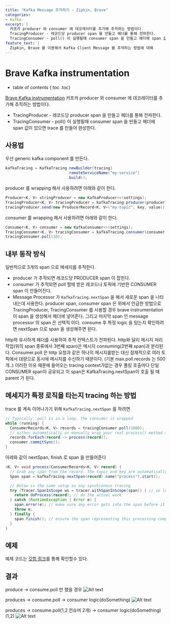 ```yaml
---
title: "Kafka Message 추적하기 - Zipkin, Brave"
categories: 
- Kafka
excerpt: |
  카프카 producer 와 consumer 에 데코레이터를 추가해 추적하는 방법이다.
  TracingProducer - 레코드당 producer span 을 만들고 헤더를 통해 전파한다.
  TracingConsumer - poll() 이 실행될때 consumer span 을 만들고 헤더에 span 값이 있으면 trace 를 만들어 완성한다.
feature_text: |
  Zipkin, Brave 를 이용해서 Kafka Client Message 를 추적하는 방법에 대해
---
```


# Brave Kafka instrumentation


* table of contents
{:toc .toc}


[Brave Kafka instrumentation](https://github.com/openzipkin/brave/tree/master/instrumentation/kafka-clients)
카프카 producer 와 consumer 에 데코레이터를 추가해 추적하는 방법이다.
* TracingProducer - 레코드당 producer span 을 만들고 헤더를 통해 전파한다.
* TracingConsumer - poll() 이 실행될때 consumer span 을 만들고 헤더에 span 값이 있으면 trace 를 만들어 완성한다.

## 사용법
우선 generic kafka component 를 만든다.
``` java
kafkaTracing = KafkaTracing.newBuilder(tracing)
                           .remoteServiceName("my-service")
                           .build();
```
producer 를 wrapping 해서 사용하려면 아래와 같이 한다.
``` java
Producer<K, V> stringProducer = new KafkaProducer<>(settings);
TracingProducer<K, V> tracingProducer = kafkaTracing.producer(producer);
tracingProducer.send(new ProducerRecord<K, V>("my-topic", key, value));
```

consumer 를 wrapping 해서 사용하려면 아래와 같이 한다.
``` java
Consumer<K, V> consumer = new KafkaConsumer<>(settings);
TracingConsumer<K, V> tracingConsumer = kafkaTracing.consumer(consumer);
tracingConsumer.poll(10);
```

## 내부 동작 방식
일반적으로 3개의 span 으로 메세지를 추적한다.
* producer 가 추적되면 레코드당 PRODUCER span 이 잡힌다. 
* consumer 가 추적되면 poll 할때 받은 레코드나 토픽에 기반한 CONSUMER span 이 만들어진다.
* Message Processor 가 `KafkaTracing.nextSpan` 을 해서 새로운 span 을 나타내는데 사용한다.
producer span, consumer span 은 위에서 언급한 방법으로 TracingProducer, TracingConsumer 를 사용할 경우 brave instrumentation 이 span 을 생성해서 헤더에 넣어준다. 그리고 마지막 span 인 message processor 의 span 은 선택적 이다. consume 후 특정 logic 을 탔는지 확인하려면 nextSpan 으로 span 을 생성해주면 된다.

http와 유사하게 헤더를 사용하여 추적 컨텍스트가 전파된다. http와 달리 메시지 처리 작업(위의 span 종류에서 3번째 span)은 메시지 consuming(2번째 span)과 분리된다. Consumer.poll 은 http 요청과 같은 하나의 메시지를받는 대신 잠재적으로 여러 토픽에서 대량으로 동시에 메시지를 수신하기 때문이다. (기본 max.poll.records 는 500개..) 이러한 이유 때문에 들어오는 tracing context가없는 경우 폴링 호출마다 단일 CONSUMER span이 공유되고 이 span은 KafkaTracing.nextSpan이 호출 될 때 parent 가 된다.

## 메세지가 특정 로직을 타는지 tracing 하는 방법
trace 를 계속 이어나가기 위해 `KafkaTracing.nextSpan` 를 하려면
``` java
// Typically, poll is in a loop. the consumer is wrapped
while (running) {
  ConsumerRecords<K, V> records = tracingConsumer.poll(1000);
  // either automatically or manually wrap your real process() method to use kafkaTracing.nextSpan()
  records.forEach(record -> process(record));
  consumer.commitSync();
}
```

아래와 같이 nextSpan, finish 로 span 을 만들어준다
``` java
<K, V> void process(ConsumerRecords<K, V> record) {
  // Grab any span from the record. The topic and key are automatically tagged
  Span span = kafkaTracing.nextSpan(record).name("process").start();

  // Below is the same setup as any synchronous tracing
  try (Tracer.SpanInScope ws = tracer.withSpanInScope(span)) { // so logging can see trace ID
    return doProcess(record); // do the actual work
  } catch (RuntimeException | Error e) {
    span.error(e); // make sure any error gets into the span before it is finished
    throw e;
  } finally {
    span.finish(); // ensure the span representing this processing completes.
  }
}

```

## 예제 
예제 코드는 [깃헙 링크](https://github.com/JinheeC/brave-instrumentation-kafka-example)를 통해 확인할수 있다.

## 결과
produce -> consume.poll 만 했을 경우
![Alt text](https://monosnap.com/image/QspFxgRV3w2QZaC9Hbo047NqTflEfP)

produces -> consume.poll -> consumer logic(doSomething)
![Alt text](https://monosnap.com/image/wDgvDGj62Bdj95Xg6J60Q9nsSJChhU)

produces -> consume.poll(1,2 컨슈머 2개) -> consumer logic(doSomething)(1,2)
![Alt text](https://monosnap.com/image/dU70dKJehFeZUWuAgrperWHBfrmIvy)
